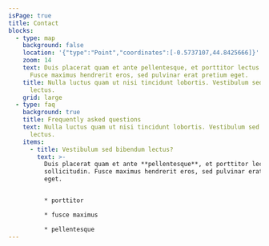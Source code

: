 ```yaml
---
isPage: true
title: Contact
blocks:
  - type: map
    background: false
    location: '{"type":"Point","coordinates":[-0.5737107,44.8425666]}'
    zoom: 14
    text: Duis placerat quam et ante pellentesque, et porttitor lectus sollicitudin.
      Fusce maximus hendrerit eros, sed pulvinar erat pretium eget.
    title: Nulla luctus quam ut nisi tincidunt lobortis. Vestibulum sed bibendum
      lectus.
    grid: large
  - type: faq
    background: true
    title: Frequently asked questions
    text: Nulla luctus quam ut nisi tincidunt lobortis. Vestibulum sed bibendum
      lectus.
    items:
      - title: Vestibulum sed bibendum lectus?
        text: >-
          Duis placerat quam et ante **pellentesque**, et porttitor lectus
          sollicitudin. Fusce maximus hendrerit eros, sed pulvinar erat pretium
          eget.


          * porttitor

          * fusce maximus

          * pellentesque
---
```

